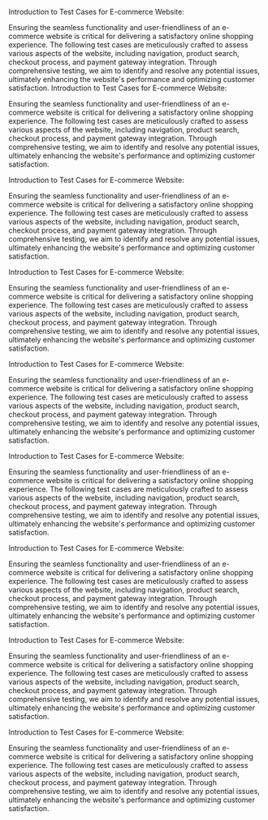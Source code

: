 Introduction to Test Cases for E-commerce Website:

Ensuring the seamless functionality and user-friendliness of an e-commerce website is critical for delivering a satisfactory online shopping experience. The following test cases are meticulously crafted to assess various aspects of the website, including navigation, product search, checkout process, and payment gateway integration. Through comprehensive testing, we aim to identify and resolve any potential issues, ultimately enhancing the website's performance and optimizing customer satisfaction.
Introduction to Test Cases for E-commerce Website:

Ensuring the seamless functionality and user-friendliness of an e-commerce website is critical for delivering a satisfactory online shopping experience. The following test cases are meticulously crafted to assess various aspects of the website, including navigation, product search, checkout process, and payment gateway integration. Through comprehensive testing, we aim to identify and resolve any potential issues, ultimately enhancing the website's performance and optimizing customer satisfaction.

Introduction to Test Cases for E-commerce Website:

Ensuring the seamless functionality and user-friendliness of an e-commerce website is critical for delivering a satisfactory online shopping experience. The following test cases are meticulously crafted to assess various aspects of the website, including navigation, product search, checkout process, and payment gateway integration. Through comprehensive testing, we aim to identify and resolve any potential issues, ultimately enhancing the website's performance and optimizing customer satisfaction.

Introduction to Test Cases for E-commerce Website:

Ensuring the seamless functionality and user-friendliness of an e-commerce website is critical for delivering a satisfactory online shopping experience. The following test cases are meticulously crafted to assess various aspects of the website, including navigation, product search, checkout process, and payment gateway integration. Through comprehensive testing, we aim to identify and resolve any potential issues, ultimately enhancing the website's performance and optimizing customer satisfaction.

Introduction to Test Cases for E-commerce Website:

Ensuring the seamless functionality and user-friendliness of an e-commerce website is critical for delivering a satisfactory online shopping experience. The following test cases are meticulously crafted to assess various aspects of the website, including navigation, product search, checkout process, and payment gateway integration. Through comprehensive testing, we aim to identify and resolve any potential issues, ultimately enhancing the website's performance and optimizing customer satisfaction.

Introduction to Test Cases for E-commerce Website:

Ensuring the seamless functionality and user-friendliness of an e-commerce website is critical for delivering a satisfactory online shopping experience. The following test cases are meticulously crafted to assess various aspects of the website, including navigation, product search, checkout process, and payment gateway integration. Through comprehensive testing, we aim to identify and resolve any potential issues, ultimately enhancing the website's performance and optimizing customer satisfaction.

Introduction to Test Cases for E-commerce Website:

Ensuring the seamless functionality and user-friendliness of an e-commerce website is critical for delivering a satisfactory online shopping experience. The following test cases are meticulously crafted to assess various aspects of the website, including navigation, product search, checkout process, and payment gateway integration. Through comprehensive testing, we aim to identify and resolve any potential issues, ultimately enhancing the website's performance and optimizing customer satisfaction.

Introduction to Test Cases for E-commerce Website:

Ensuring the seamless functionality and user-friendliness of an e-commerce website is critical for delivering a satisfactory online shopping experience. The following test cases are meticulously crafted to assess various aspects of the website, including navigation, product search, checkout process, and payment gateway integration. Through comprehensive testing, we aim to identify and resolve any potential issues, ultimately enhancing the website's performance and optimizing customer satisfaction.

Introduction to Test Cases for E-commerce Website:

Ensuring the seamless functionality and user-friendliness of an e-commerce website is critical for delivering a satisfactory online shopping experience. The following test cases are meticulously crafted to assess various aspects of the website, including navigation, product search, checkout process, and payment gateway integration. Through comprehensive testing, we aim to identify and resolve any potential issues, ultimately enhancing the website's performance and optimizing customer satisfaction.
